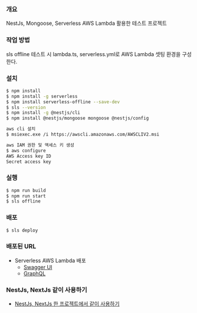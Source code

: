 ### 개요

NestJs, Mongoose, Serverless AWS Lambda 활용한 테스트 프로젝트

### 작업 방법

sls offline 테스트 시 lambda.ts, serverless.yml로 AWS Lambda 셋팅 환경을 구성한다.


### 설치

```bash
$ npm install
$ npm install -g serverless
$ npm install serverless-offline --save-dev
$ sls --version
$ npm install -g @nestjs/cli
$ npm install @nestjs/mongoose mongoose @nestjs/config
```

``` bash
aws cli 설치
$ msiexec.exe /i https://awscli.amazonaws.com/AWSCLIV2.msi
```

``` bash
aws IAM 권한 및 액세스 키 생성 
$ aws configure
AWS Access key ID
Secret access key 
```

### 실행
```bash
$ npm run build
$ npm run start
$ sls offline
```

### 배포
```bash
$ sls deploy
```

### 배포된 URL

- Serverless AWS Lambda 배포
  - [Swagger UI](https://xplet8w7md.execute-api.ap-northeast-2.amazonaws.com/dev/api)
  - [GraphQL](https://xplet8w7md.execute-api.ap-northeast-2.amazonaws.com/dev/graphql)

### NestJs, NextJs 같이 사용하기

  - [NestJs, NextJs 한 프로젝트에서 같이 사용하기](https://github.com/shlee0882/nest-next-one-project)
